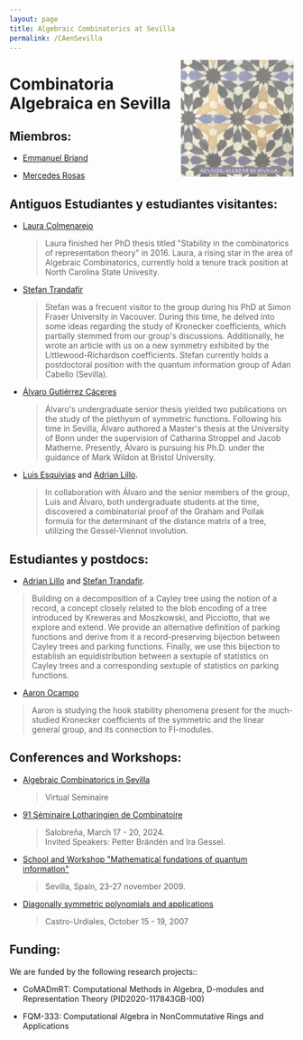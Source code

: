 ```yaml
---
layout: page
title: Algebraic Combinatorics at Sevilla
permalink: /CAenSevilla
---
```




<img src='azulejo.png' width='200' align='right' >

<H1> Combinatoria Algebraica en Sevilla </H1>



<H2> Miembros:</H2>

- [Emmanuel Briand](http://emmanuel.jean.briand.free.fr/)


- [Mercedes Rosas](https://mhrosas.github.io/)





<H2> Antiguos Estudiantes y estudiantes visitantes:</H2>

- [Laura Colmenarejo](https://sites.google.com/view/l-colmenarejo/home)
  > Laura finished her PhD thesis titled "Stability in the combinatorics of representation theory" in 2016. 
  > Laura, a rising star in the area of Algebraic Combinatorics,  currently hold a tenure track position at North Carolina State Univesity.

  
  
- [Stefan Trandafir](https://www.researchgate.net/profile/Stefan-Trandafir)
  > Stefan was a frecuent visitor to the group during
  >  his PhD at Simon Fraser University in Vacouver. During
  > this time, he delved into some ideas regarding the
  > study of Kronecker coefficients, which partially stemmed
  > from our group's discussions.
  > Additionally, he wrote an article with us on a new
  > symmetry exhibited by the Littlewood-Richardson
  > coefficients. Stefan currently holds a
  > postdoctoral position with the quantum information group of
  >  Adan Cabello (Sevilla).
  
- [Álvaro Gutiérrez Cáceres](https://sites.google.com/view/gutierrez-caceres/)

  > Álvaro's undergraduate senior thesis yielded two
  > publications on the study of the plethysm of
  > symmetric functions. Following his time in
  >  Sevilla, Álvaro authored a Master's thesis at the
  > University of Bonn under the supervision of Catharina
  > Stroppel and Jacob Matherne. Presently, Álvaro is pursuing
  >  his Ph.D. under the guidance of Mark Wildon at
  > Bristol University.

- [Luis Esquivias](https://www.linkedin.com/in/luis-esquivias-quintero-60214a264/) and [Adrian Lillo](https://www.linkedin.com/in/adri%C3%A1n-lillo-pinto-1b1359180/).
  > In collaboration with Álvaro and the senior members of the group,
  > Luis and Álvaro, both undergraduate students at the time,
  > discovered a combinatorial proof of the Graham and Pollak formula
  > for the determinant of the distance matrix of a tree, utilizing
  >  the Gessel-Viennot involution.


<H2> Estudiantes y postdocs:</H2>

-  [Adrian Lillo](https://www.linkedin.com/in/adri%C3%A1n-lillo-pinto-1b1359180/) and [Stefan Trandafir](https://www.researchgate.net/profile/Stefan-Trandafir).
  > Building on a decomposition of a Cayley tree using the notion of a
  > record, a concept closely related to the blob encoding of a tree introduced by
  >  Kreweras and Moszkowski, and Picciotto, that we explore and extend. We provide
  >  an alternative definition of parking functions and derive from it a
  > record-preserving bijection between Cayley trees and parking functions.
  >  Finally, we use this bijection to establish an equidistribution between a
  >  sextuple of statistics on Cayley trees and a corresponding sextuple of
  > statistics on parking functions.

-  [Aaron Ocampo](https://www.linkedin.com/in/aar%C3%B3n-ocampo-amaya-b227ba310/?originalSubdomain=es)
  > Aaron is studying the hook stability phenomena present for the much-studied Kronecker coefficients of
  > the symmetric and the linear general group, and its
  >  connection to FI-modules.

<H2> Conferences and Workshops:</H2>

- [Algebraic Combinatorics in Sevilla](https://personal.us.es/mrosas/combinatoria_algebraica_en_Sevilla/)
   > Virtual Seminaire

- [91 Séminaire Lotharingien de Combinatoire](https://gestioneventos.us.es/slc91-seminaire-lotharingien-de-combinatoire-91)
   > Salobreña, March 17 - 20, 2024.\
   > Invited Speakers: Petter Brändén and Ira Gessel.
  
- [School and Workshop "Mathematical fundations of quantum information"](https://congreso.us.es/enredo2009/Welcome.html)
   >Sevilla, Spain, 23-27 november 2009. 

- [Diagonally symmetric polynomials and applications](https://congreso.us.es/dsym/)
   >Castro-Urdiales, October 15 - 19, 2007


 <H2> Funding:</H2>


We are funded by the following research projects::


 - CoMADmRT: Computational Methods in Algebra, D-modules and Representation Theory (PID2020-117843GB-I00)
 
 - FQM-333: Computational Algebra in NonCommutative Rings and Applications
